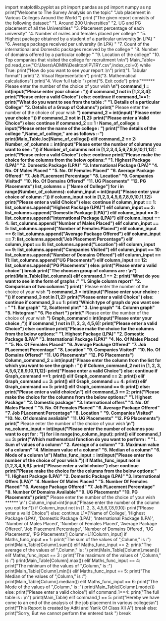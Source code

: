 import matplotlib.pyplot as plt
import pandas as pd
import numpy as np
print("Welcome to The Survey Analysis on the topic"
      "Job placement in Various Colleges Around the World ")
print ("The given report consists of the following dataset:"
       "1.  Around 200 Universities"
       "2.  UG and PG placement of all the Universities"
       "3.  Placement percentage of each university"
       "4.  Number of males and females placed per college "
       "5.  Highest package obtained by a student of a particular university(in LPA) "
       "6.  Average package received per university (in LPA) "
       "7.  Count of the international and Domestic packages received by the college "
       "8.  Number of domains offered by a particular college "
       "9.  Location of the college"
       "10. Top companies that visited the college for recruitment \n\n")
Main_Table= pd.read_csv("C:\\Users\ADMIN\Desktop\IP\TRY.csv",index_col=0)
while True:
    print("How do you want to see your report :\n")
    print("1. Tabular format")
    print("2. Visual Representation")
    print("3. Mathematical calculations")
    print("4. View full table ")
    print("5. Exit code")
    print("****** Please enter the number of the choice of your wish ******\n")
    command_1 = int(input("Please enter your choice : "))
    if command_1 not in [1,2,3,4]:
        print("Please enter a valid Choice")
    else:
        continue
    if command_1==1:
        print("What do you want to see from the table :"
              "1. Details of a particular College"
              "2. Details of a Group of Columns")
        print("****** Please enter the number of the choice of your wish ******")
        command_2 = int(input("Please enter your choice "))
        if command_2 not in [1,2]:
            print("Please enter a Valid Choice")
        else:
            continue
        if command_2 == 1 :
            Name_of_college = input("Please enter the name of the college : ")
            print("The details of the college ",Name_of_college," are as follows :-")
            print(Main_Table.loc[Name_of_college])
        elif command_2 == 2:
            Number_of_columns = int(input("Please enter the number of columns you want to see : "))
            if Number_of_columns not in [1,2,3,4,5,6,7,8,9,10,11,12]:
                print("Please enter a valid Choice")
            else:
                continue
            print("Please make the choice for the columns from the below options:"
                  "1.  Highest Package (LPA)"
                  "2.  Domestic Package (LPA)"
                  "3.  International Package (LPA)"
                  "4.  No. Of Males Placed "
                  "5.  No. Of Females Placed"
                  "6.  Average Package Offered"
                  "7.  Job PLacement Percentage"
                  "8.  Location"
                  "9.  Companies Visited"
                  "10. No. Of Domains Offered"
                  "11. UG Placements"
                  "12. PG Placements")
            list_columns = ["Name of College"]
            for i in range(Number_of_columns):
                column_input = int(input("Please enter your choice of column :"))
                if column_input not in [1,2,3,4,5,6,7,8,9,10,11,12]:
                    print("Please enter a valid Choice")
                else:
                    continue
                if column_input == 1:
                     list_columns.append("Highest Package (LPA)")
                elif column_input == 2:
                    list_columns.append("Domestic Package (LPA)")
                elif column_input == 3:
                    list_columns.append("International Package (LPA)")
                elif column_input == 4:
                    list_columns.append("Number of Males Placed")
                elif column_input == 5:
                    list_columns.append("Number of Females Placed")
                elif column_input == 6:
                    list_columns.append("Average Package Offered")
                elif column_input == 7:
                    list_columns.append("Job Placement Percentage")
                elif column_input == 8:
                    list_columns.append("Location")
                elif column_input == 9:
                    list_columns.append("Companies Visited")
                elif column_input == 10:
                    list_columns.append("Number of Domains Offered")
                elif column_input == 11:
                    list_columns.append("UG Placements")
                elif column_input == 12:
                    list_columns.append("PG Placements")
                else:
                    print("Please enter a valid choice")
                    break
            print("The choosen group of columns are : \n")
            print(Main_Table[list_columns])
    elif command_1 == 2:
        print("What do you want to see in the form of graphs :"
              "1. Single column report"
              "2. Comparison of two columns")
        print("****** Please enter the number of the choice of your wish ******")
        command_3 = int(input("Please enter your choice : "))
        if command_3 not in [1,2]:
            print("Please enter a valid Choice")
        else:
            continue
        if command_3 == 1:
            print("Which type of graph do you want see : "
                  "1. Bar graph"
                  "2, Scattered plot"
                  "3. Line graph"
                  "4. Column graph"
                  "5. Histogram"
                  "6. Pie chart ")
            print("****** Please enter the number of the choice of your wish ******")
            Graph_command = int(input("Please enter your choice ;"))
            if command_1 not in [1, 2, 3, 4,5,6]:
                print("Please enter a valid Choice")
            else:
                continue
            print("Please make the choice for the columns from the below options:"
                  "1.  Highest Package (LPA)"
                  "2.  Domestic Package (LPA)"
                  "3.  International Package (LPA)"
                  "4.  No. Of Males Placed "
                  "5.  No. Of Females Placed"
                  "6.  Average Package Offered"
                  "7.  Job PLacement Percentage"
                  "8.  Location"
                  "9.  Companies Visited"
                  "10. No. Of Domains Offered"
                  "11. UG Placements"
                  "12. PG Placements")
            Column_command_2 = int(input("Please enter the column from the list for which you want to see the graph : "))
            if Column_command_2 not in [1, 2, 3, 4,5,6,7,8,9,10,11,12]:
                print("Please enter a valid Choice")
            else:
                continue
            if Graph_command ==1:
                print()
            elif Graph_command == 2:
                print()
            elif Graph_command == 3:
                print()
            elif Graph_command == 4:
                print()
            elif Graph_command == 5:
                print()
            elif Graph_command == 6:
                print()
            else:
                print("Please enter a valid choice\n")
        elif command_3 == 2:
            print("Please make the choice for the columns from the below options:"
                  "1.  Highest Package"
                  "2.  Domestic package"
                  "3.  International offers"
                  "4.  No. Of Males Placed "
                  "5.  No. Of Females Placed"
                  "6.  Average Package Offered"
                  "7.  Job PLacement Percentage"
                  "8.  Location "
                  "9.  Companies Visited"
                  "10. No. Of domains avaliable"
                  "11. UG Placements"
                  "12. PG Placements")
            print("****** Please enter the number of the choice of your wish ******\n")
            no_column_input = int(input("Please enter the number of columns you want to opt for : "))
            for i in range(no_column_input):
                print()
    elif command_1 == 3:
        print("Which mathematical function do you want to perform : "
              "1. Sum of values of a column"
              "2. Average of a column"
              "3. Maximum value of a column"
              "4. Minimum value of a column"
              "5. Median of a column"
              "6. Mode of a column \n")
        Maths_func_input = int(input("Please enter the number of the choice of your wish:"))
        if Maths_func_input not in [1,2,3,4,5,6]:
            print("Please enter a valid choice")
        else:
            continue
        print("Please make the choice for the columns from the below options:"
                  "1.  Highest Package (LPA)"
                  "2.  Domestic Package (LPA)"
                  "3.  International Offers (LPA)"
                  "4.  Number Of Males Placed "
                  "5.  Number Of Females Placed"
                  "6.  Average Package Offered"
                  "7. Job PLacement Percentage"
                  "8. Number Of Domains Avaliable"
                  "9. UG Placements"
                  "10. PG Placements")
        print("****** Please enter the number of the choice of your wish ****** \n")
        Column_input=int(input("Please enter the number of the column you opt for:"))
        if Column_input not in [1, 2, 3, 4,5,6,7,8,9,10]:
            print("Please enter a valid Choice")
        else:
            continue
        L1=['Name of College',
            'Highest Package (LPA)',
            'Domestic Package (LPA)',
            'International Package (LPA)',
            'Number of Males Placed',
            'Number of Females Placed',
            'Average Package Offered',
            'Job Placement Percentage',
            'Number of Domains Offered',
            'UG Placements',
            'PG Placements']
        Column=L1[Column_input]
        if Maths_func_input == 1:
            print("The sum of the values of ",Column," is :")
            print(Main_Table[Column].sum())
        elif Maths_func_input == 2:
            print("The average of the values of ",Column," is :")
            print(Main_Table[Column].mean())
        elif Maths_func_input == 3 :
            print("The maximum of the values of ",Column," is :")
            print(Main_Table[Column].max())
        elif Maths_func_input == 4:
            print("The minimum of the values of ",Column," is :")
            print(Main_Table[Column].min())
        elif Maths_func_input == 5:
            print("The Median of the values of ",Column," is :")
            print(Main_Table[Column].median())
        elif Maths_func_input == 6:
            print("The Mode of the values of ",Column," is :")
            print(Main_Table[Column].mode())
        else:
            print("Please enter a valid choice")
    elif command_1==4:
        print("The full table is : \n")
        print(Main_Table)
    elif command_1 == 5:
        print("Hereby we have come to an end of the analysis of the job placement in various colleges\n")
        print("This Report is created by Aditi and Yanik Of Class XII A")
        break
    else:
        print("Sorry, But we cannot perform the entered task ")
    break
